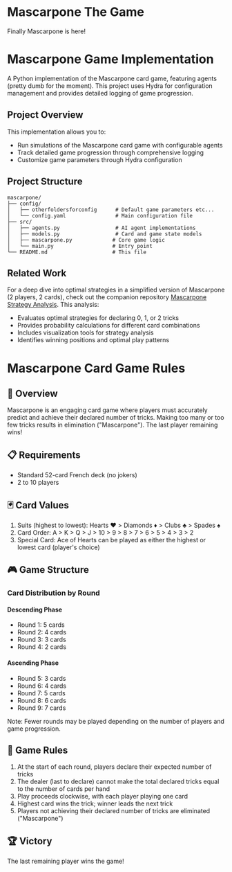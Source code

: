 # Mascarpone The Game

Finally Mascarpone is here!

# Mascarpone Game Implementation

A Python implementation of the Mascarpone card game, featuring agents (pretty dumb for the moment). This project uses Hydra for configuration management and provides detailed logging of game progression.

## Project Overview

This implementation allows you to:

- Run simulations of the Mascarpone card game with configurable  agents
- Track detailed game progression through comprehensive logging
- Customize game parameters through Hydra configuration

## Project Structure

```
mascarpone/
├── config/
│   ├── otherfoldersforconfig      # Default game parameters etc...
│   └── config.yaml                # Main configuration file
├── src/
│   ├── agents.py                  # AI agent implementations
│   ├── models.py                  # Card and game state models
│   ├── mascarpone.py             # Core game logic
│   └── main.py                   # Entry point
└── README.md                     # This file
```

## Related Work

For a deep dive into optimal strategies in a simplified version of Mascarpone (2 players, 2 cards), check out the companion repository [Mascarpone Strategy Analysis](https://github.com/danielelotito/mascarpone). This analysis:

- Evaluates optimal strategies for declaring 0, 1, or 2 tricks
- Provides probability calculations for different card combinations
- Includes visualization tools for strategy analysis
- Identifies winning positions and optimal play patterns

# Mascarpone Card Game Rules

## 🎴 Overview

Mascarpone is an engaging card game where players must accurately predict and achieve their declared number of tricks. Making too many or too few tricks results in elimination ("Mascarpone"). The last player remaining wins!

## 📋 Requirements

- Standard 52-card French deck (no jokers)
- 2 to 10 players

## 🃏 Card Values

1. Suits (highest to lowest): Hearts ♥️ > Diamonds ♦️ > Clubs ♣️ > Spades ♠️
2. Card Order: A > K > Q > J > 10 > 9 > 8 > 7 > 6 > 5 > 4 > 3 > 2
3. Special Card: Ace of Hearts can be played as either the highest or lowest card (player's choice)

## 🎮 Game Structure

### Card Distribution by Round

#### Descending Phase

- Round 1: 5 cards
- Round 2: 4 cards
- Round 3: 3 cards
- Round 4: 2 cards

#### Ascending Phase

- Round 5: 3 cards
- Round 6: 4 cards
- Round 7: 5 cards
- Round 8: 6 cards
- Round 9: 7 cards

Note: Fewer rounds may be played depending on the number of players and game progression.

## 📜 Game Rules

1. At the start of each round, players declare their expected number of tricks
2. The dealer (last to declare) cannot make the total declared tricks equal to the number of cards per hand
3. Play proceeds clockwise, with each player playing one card
4. Highest card wins the trick; winner leads the next trick
5. Players not achieving their declared number of tricks are eliminated ("Mascarpone")

## 🏆 Victory

The last remaining player wins the game!
